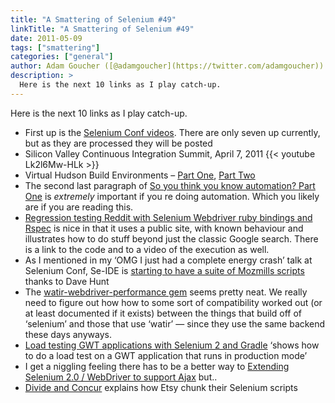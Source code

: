 ```yaml
---
title: "A Smattering of Selenium #49"
linkTitle: "A Smattering of Selenium #49"
date: 2011-05-09
tags: ["smattering"]
categories: ["general"]
author: Adam Goucher ([@adamgoucher](https://twitter.com/adamgoucher))
description: >
  Here is the next 10 links as I play catch-up.
---
```


Here is the next 10 links as I play catch-up.

*   First up is the [Selenium Conf videos](http://www.seleniumconf.com/videos/). There are only seven up currently, but as they are processed they will be posted
*   Silicon Valley Continuous Integration Summit, April 7, 2011 
{{< youtube Lk2l6Mw-HLk >}} 
*   Virtual Hudson Build Environments – [Part One](http://www.stickyminds.com/sitewide.asp?ObjectId=16569&Function=DETAILBROWSE&ObjectType=COL&sqry=*Z(SM)*J(MIXED)*R(relevance)*K(simplesite)*F(Tony+Sweets)*&sidx=1&sopp=10&sitewide.asp?sid=1&sqry=*Z(SM)*J(MIXED)*R(relevance)*K(simplesite)*F(Tony+Sweets)*&sidx=1&sopp=10), [Part Two](http://www.stickyminds.com/sitewide.asp?ObjectId=16592&Function=DETAILBROWSE&ObjectType=COL&sqry=*Z(SM)*J(MIXED)*R(relevance)*K(simplesite)*F(Tony+Sweets)*&sidx=0&sopp=10&sitewide.asp?sid=1&sqry=*Z(SM)*J(MIXED)*R(relevance)*K(simplesite)*F(Tony+Sweets)*&sidx=0&sopp=10)
*   The second last paragraph of [So you think you know automation? Part One](http://perze.blogspot.com/2011/04/so-you-think-you-know-automation-part.html) is _extremely_ important if you re doing automation. Which you likely are if you are reading this.
*   [Regression testing Reddit with Selenium Webdriver ruby bindings and Rspec](http://www.hexafoil.com/2011/04/regression-testing-reddit-with-selenium.html) is nice in that it uses a public site, with known behaviour and illustrates how to do stuff beyond just the classic Google search. There is a link to the code and to a video of the execution as well.
*   As I mentioned in my ‘OMG I just had a complete energy crash’ talk at Selenium Conf, Se-IDE is [starting to have a suite of Mozmills scripts](http://blargon7.com/2011/04/testing-selenium-ide-with-mozmill/) thanks to Dave Hunt
*   The [watir-webdriver-performance gem](http://altentee.com/blogs/2011/watir-webdriver-performance-gem-released/) seems pretty neat. We really need to figure out how how to some sort of compatibility worked out (or at least documented if it exists) between the things that build off of ‘selenium’ and those that use ‘watir’ — since they use the same backend these days anyways.
*   [Load testing GWT applications with Selenium 2 and Gradle](http://blog.oio.de/2011/04/19/load-testing-gwt-applications-with-selenium-2-and-gradle/) ‘shows how to do a load test on a GWT application that runs in production mode’
*   I get a niggling feeling there has to be a better way to [Extending Selenium 2.0 / WebDriver to support Ajax](http://www.brimllc.com/2011/01/extending-selenium-2-0-webdriver-to-support-ajax/) but..
*   [Divide and Concur](http://codeascraft.etsy.com/2011/04/20/divide-and-concur/) explains how Etsy chunk their Selenium scripts